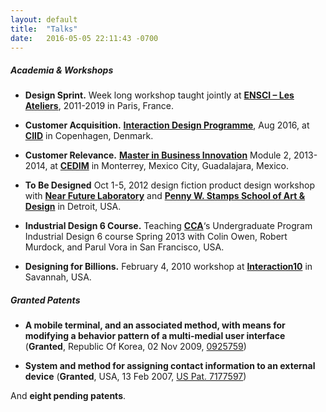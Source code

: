 ```yaml
---
layout: default
title:  "Talks"
date:   2016-05-05 22:11:43 -0700
---
```

##### Academia &amp; Workshops

*   **Design Sprint.**
    Week long workshop taught jointly at **[ENSCI – Les Ateliers](http://www.ensci.com/)**, 2011-2019 in Paris, France.
    
*   **Customer Acquisition.**
    **[Interaction Design Programme](http://ciid.dk/education/interaction-design-programme/)**, Aug 2016, at **[CIID](http://ciid.dk/)** in Copenhagen, Denmark.

*   **Customer Relevance.**
    **[Master in Business Innovation](http://www.cedim.edu.mx/posgrado/maestrias/master-in-business-innovation/descripcion/)** Module 2, 2013-2014, at **[CEDIM](http://www.cedim.edu.mx/)** in Monterrey, Mexico City, Guadalajara, Mexico.

*   **To Be Designed**
    Oct 1-5, 2012 design fiction product design workshop with **[Near Future Laboratory](http://nearfuturelaboratory.com/)** and **[Penny W. Stamps School of Art & Design](http://art-design.umich.edu/)** in Detroit, USA.

*   **Industrial Design 6 Course.**
    Teaching **[CCA](http://www.cca.edu/academics/industrial-design)**‘s Undergraduate Program Industrial Design 6 course Spring 2013 with Colin Owen, Robert Murdock, and Parul Vora in San Francisco, USA.

*   **Designing for Billions.**
    February 4, 2010 workshop at **[Interaction10](http://interaction.ixda.org/)** in Savannah, USA.

<h5 class="patents">Granted Patents</h5>

*   **A mobile terminal, and an associated method, with means for modifying a behavior pattern of a multi-medial user interface**
    (**Granted**, Republic Of Korea, 02 Nov 2009, [0925759](http://www.wipo.int/pctdb/en/wo.jsp?wo=2006070240))

*   **System and method for assigning contact information to an external device**
    (**Granted**, USA, 13 Feb 2007, [US Pat. 7177597](http://www.google.com/patents?id=7ut-AAAAEBAJ&pg=PA1&lpg=PA1&dq=US+Pat.+7177597&source=bl&ots=LKMY_ldnnX&sig=YOaeIVFT1-L497nyCok-EJ1citM&hl=en&sa=X&oi=book_result&resnum=4&ct=result))

And **eight pending patents**.
